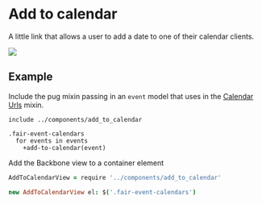 # Add to calendar

A little link that allows a user to add a date to one of their calendar clients.

![](https://s3.amazonaws.com/f.cl.ly/items/143P1w1I3v3N0s1C2b3f/Image%202016-05-23%20at%201.46.28%20PM.png?v=559ad8e1)

## Example

Include the pug mixin passing in an `event` model that uses in the [Calendar Urls](https://github.com/artsy/artsy-backbone-mixins/blob/master/lib/calendar_urls.coffee) mixin.

```pug
include ../components/add_to_calendar

.fair-event-calendars
  for events in events
    +add-to-calendar(event)
```

Add the Backbone view to a container element

```coffeescript
AddToCalendarView = require '../components/add_to_calendar'

new AddToCalendarView el: $('.fair-event-calendars')
```
